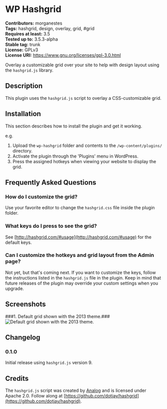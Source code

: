 # WP Hashgrid #
**Contributors:** morganestes  
**Tags:** hashgrid, design, overlay, grid, #grid  
**Requires at least:** 3.5  
**Tested up to:** 3.5.3-alpha  
**Stable tag:** trunk  
**License:** GPLv3  
**License URI:** https://www.gnu.org/licenses/gpl-3.0.html  

Overlay a customizable grid over your site to help with design layout using the `hashgrid.js` library.

## Description ##

This plugin uses the `hashgrid.js` script to overlay a CSS-customizable grid.

## Installation ##

This section describes how to install the plugin and get it working.

e.g.

1. Upload the `wp-hashgrid` folder and contents to the `/wp-content/plugins/` directory.
1. Activate the plugin through the 'Plugins' menu in WordPress.
1. Press the assigned hotkeys when viewing your website to display the grid.

## Frequently Asked Questions ##

### How do I customize the grid? ###

Use your favorite editor to change the `hashgrid.css` file inside the plugin folder.

### What keys do I press to see the grid? ###

See [http://hashgrid.com/#usage](http://hashgrid.com/#usage) for the default keys.

### Can I customize the hotkeys and grid layout from the Admin page? ###

Not yet, but that's coming next. If you want to customize the keys, follow the instructions listed in the `hashgrid.js` file in the plugin.
Keep in mind that future releases of the plugin may override your custom settings when you upgrade.

## Screenshots ##

###1. Default grid shown with the 2013 theme.###
![Default grid shown with the 2013 theme.](http://s.wordpress.org/extend/plugins/plugin-name/screenshot-1.png)


## Changelog ##

### 0.1.0 ###

Initial release using `hashgrid.js` version 9.

## Credits ##

The `hashgrid.js` script was created by [Analog](http://analog.coop) and is licensed under Apache 2.0. Follow along at [https://github.com/dotjay/hashgrid](https://github.com/dotjay/hashgrid).
